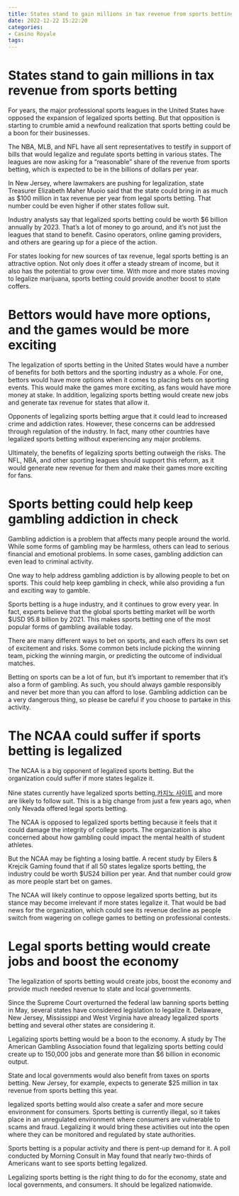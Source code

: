 ```yaml
---
title: States stand to gain millions in tax revenue from sports betting
date: 2022-12-22 15:22:20
categories:
- Casino Royale
tags:
---
```



#  States stand to gain millions in tax revenue from sports betting

For years, the major professional sports leagues in the United States have opposed the expansion of legalized sports betting. But that opposition is starting to crumble amid a newfound realization that sports betting could be a boon for their businesses.

The NBA, MLB, and NFL have all sent representatives to testify in support of bills that would legalize and regulate sports betting in various states. The leagues are now asking for a “reasonable” share of the revenue from sports betting, which is expected to be in the billions of dollars per year.

In New Jersey, where lawmakers are pushing for legalization, state Treasurer Elizabeth Maher Muoio said that the state could bring in as much as $100 million in tax revenue per year from legal sports betting. That number could be even higher if other states follow suit.

Industry analysts say that legalized sports betting could be worth $6 billion annually by 2023. That’s a lot of money to go around, and it’s not just the leagues that stand to benefit. Casino operators, online gaming providers, and others are gearing up for a piece of the action.

For states looking for new sources of tax revenue, legal sports betting is an attractive option. Not only does it offer a steady stream of income, but it also has the potential to grow over time. With more and more states moving to legalize marijuana, sports betting could provide another boost to state coffers.

#  Bettors would have more options, and the games would be more exciting

The legalization of sports betting in the United States would have a number of benefits for both bettors and the sporting industry as a whole. For one, bettors would have more options when it comes to placing bets on sporting events. This would make the games more exciting, as fans would have more money at stake. In addition, legalizing sports betting would create new jobs and generate tax revenue for states that allow it.

Opponents of legalizing sports betting argue that it could lead to increased crime and addiction rates. However, these concerns can be addressed through regulation of the industry. In fact, many other countries have legalized sports betting without experiencing any major problems.

Ultimately, the benefits of legalizing sports betting outweigh the risks. The NFL, NBA, and other sporting leagues should support this reform, as it would generate new revenue for them and make their games more exciting for fans.

#  Sports betting could help keep gambling addiction in check

Gambling addiction is a problem that affects many people around the world. While some forms of gambling may be harmless, others can lead to serious financial and emotional problems. In some cases, gambling addiction can even lead to criminal activity.

One way to help address gambling addiction is by allowing people to bet on sports. This could help keep gambling in check, while also providing a fun and exciting way to gamble.

Sports betting is a huge industry, and it continues to grow every year. In fact, experts believe that the global sports betting market will be worth $USD 95.8 billion by 2021. This makes sports betting one of the most popular forms of gambling available today.

There are many different ways to bet on sports, and each offers its own set of excitement and risks. Some common bets include picking the winning team, picking the winning margin, or predicting the outcome of individual matches.

Betting on sports can be a lot of fun, but it’s important to remember that it’s also a form of gambling. As such, you should always gamble responsibly and never bet more than you can afford to lose. Gambling addiction can be a very dangerous thing, so please be careful if you choose to partake in this activity.

#  The NCAA could suffer if sports betting is legalized

The NCAA is a big opponent of legalized sports betting. But the organization could suffer if more states legalize it.

Nine states currently have legalized sports betting,[카지노 사이트](https://choegocasino.com/) and more are likely to follow suit. This is a big change from just a few years ago, when only Nevada offered legal sports betting.

The NCAA is opposed to legalized sports betting because it feels that it could damage the integrity of college sports. The organization is also concerned about how gambling could impact the mental health of student athletes.

But the NCAA may be fighting a losing battle. A recent study by Eilers & Krejcik Gaming found that if all 50 states legalize sports betting, the industry could be worth $US24 billion per year. And that number could grow as more people start bet on games.

The NCAA will likely continue to oppose legalized sports betting, but its stance may become irrelevant if more states legalize it. That would be bad news for the organization, which could see its revenue decline as people switch from wagering on college games to betting on professional contests.

#  Legal sports betting would create jobs and boost the economy

The legalization of sports betting would create jobs, boost the economy and provide much needed revenue to state and local governments.

Since the Supreme Court overturned the federal law banning sports betting in May, several states have considered legislation to legalize it. Delaware, New Jersey, Mississippi and West Virginia have already legalized sports betting and several other states are considering it.

Legalizing sports betting would be a boon to the economy. A study by The American Gambling Association found that legalizing sports betting could create up to 150,000 jobs and generate more than $6 billion in economic output.

State and local governments would also benefit from taxes on sports betting. New Jersey, for example, expects to generate $25 million in tax revenue from sports betting this year.

 legalized sports betting would also create a safer and more secure environment for consumers. Sports betting is currently illegal, so it takes place in an unregulated environment where consumers are vulnerable to scams and fraud. Legalizing it would bring these activities out into the open where they can be monitored and regulated by state authorities.

Sports betting is a popular activity and there is pent-up demand for it. A poll conducted by Morning Consult in May found that nearly two-thirds of Americans want to see sports betting legalized.

Legalizing sports betting is the right thing to do for the economy, state and local governments, and consumers. It should be legalized nationwide.